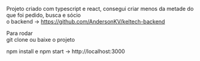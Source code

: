 Projeto criado com typescript e react, consegui criar menos da metade do que foi pedido, busca e sócio <br>
o backend -> https://github.com/AndersonKV/keltech-backend</br>

Para rodar </br>
git clone ou baixe o projeto </br>

npm install e npm start -> http://localhost:3000
